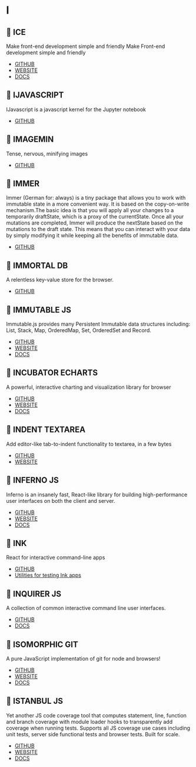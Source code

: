 # I

## :rocket: ICE

Make front-end development simple and friendly Make Front-end development simple and friendly

* [GITHUB](https://github.com/alibaba/ice)
* [WEBSITE](https://ice.work/)
* [DOCS](https://ice.work/docs/about)

## :rocket: IJAVASCRIPT

IJavascript is a javascript kernel for the Jupyter notebook

* [GITHUB](https://github.com/n-riesco/ijavascript)

## :rocket: IMAGEMIN

Tense, nervous, minifying images

* [GITHUB](https://github.com/imagemin/imagemin)

## :rocket: IMMER

Immer (German for: always) is a tiny package that allows you to work with immutable state in a more convenient way. It is based on the copy-on-write mechanism.The basic idea is that you will apply all your changes to a temporarily draftState, which is a proxy of the currentState. Once all your mutations are completed, Immer will produce the nextState based on the mutations to the draft state. This means that you can interact with your data by simply modifying it while keeping all the benefits of immutable data.

* [GITHUB](https://github.com/mweststrate/immer)

## :rocket: IMMORTAL DB

A relentless key-value store for the browser.

* [GITHUB](https://github.com/gruns/ImmortalDB)

## :rocket: IMMUTABLE JS

Immutable.js provides many Persistent Immutable data structures including: List, Stack, Map, OrderedMap, Set, OrderedSet and Record.

* [GITHUB](https://github.com/facebook/immutable-js/)
* [WEBSITE](https://facebook.github.io/immutable-js/)
* [DOCS](https://facebook.github.io/immutable-js/docs/#/)

## :rocket: INCUBATOR ECHARTS

A powerful, interactive charting and visualization library for browser

* [GITHUB](https://github.com/apache/incubator-echarts)
* [WEBSITE](https://echarts.apache.org/en/index.html)
* [DOCS](https://echarts.apache.org/en/tutorial.html#Get%20Started%20with%20ECharts%20in%205%20minutes)

## :rocket: INDENT TEXTAREA

Add editor-like tab-to-indent functionality to textarea, in a few bytes

* [GITHUB](https://github.com/bfred-it/indent-textarea)
* [WEBSITE](https://www.npmjs.com/package/indent-textarea)

## :rocket: INFERNO JS

Inferno is an insanely fast, React-like library for building high-performance user interfaces on both the client and server.

* [GITHUB](https://github.com/infernojs/inferno)
* [WEBSITE](https://infernojs.org/)
* [DOCS](https://infernojs.org/docs/guides/getting-started)

## :rocket: INK

React for interactive command-line apps

* [GITHUB](https://github.com/vadimdemedes/ink)
* [Utilities for testing Ink apps](https://github.com/vadimdemedes/ink-testing-library)

## :rocket: INQUIRER JS

A collection of common interactive command line user interfaces.

* [GITHUB](https://github.com/SBoudrias/Inquirer.js)
* [DOCS](https://github.com/SBoudrias/Inquirer.js#documentation)

## :rocket: ISOMORPHIC GIT

A pure JavaScript implementation of git for node and browsers!

* [GITHUB](https://github.com/isomorphic-git/isomorphic-git)
* [WEBSITE](https://isomorphic-git.org/)
* [DOCS](https://isomorphic-git.org/docs/en/alphabetic)

## :rocket: ISTANBUL JS

Yet another JS code coverage tool that computes statement, line, function and branch coverage with module loader hooks to transparently add coverage when running tests. Supports all JS coverage use cases including unit tests, server side functional tests and browser tests. Built for scale.

* [GITHUB](https://github.com/istanbuljs/istanbuljs)
* [WEBSITE](https://istanbul.js.org/)
* [DOCS](https://istanbul.js.org/docs/tutorials/)
